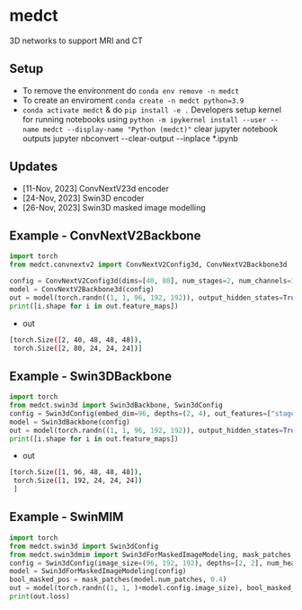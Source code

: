 # medct
3D networks to support MRI and CT 


## Setup 
- To remove the environment do `conda env remove -n medct`
- To create an enviroment `conda create -n medct python=3.9`
- `conda activate medct` & do `pip install -e .`
Developers setup kernel for running notebooks using `python -m ipykernel install --user --name medct --display-name "Python (medct)"`
clear jupyter notebook outputs jupyter nbconvert --clear-output --inplace *.ipynb


## Updates 
- [11-Nov, 2023] ConvNextV23d encoder
- [24-Nov, 2023] Swin3D encoder 
- [26-Nov, 2023] Swin3D masked image modelling


## Example - ConvNextV2Backbone
```python
import torch 
from medct.convnextv2 import ConvNextV2Config3d, ConvNextV2Backbone3d

config = ConvNextV2Config3d(dims=[40, 80], num_stages=2, num_channels=1, image_size=(96, 192, 192), depths=[3, 3])
model = ConvNextV2Backbone3d(config)
out = model(torch.randn((1, 1, 96, 192, 192)), output_hidden_states=True)
print([i.shape for i in out.feature_maps])
```
- out
```bash
[torch.Size([2, 40, 48, 48, 48]), 
 torch.Size([2, 80, 24, 24, 24])]
```

## Example - Swin3DBackbone
```python
import torch 
from medct.swin3d import Swin3dBackbone, Swin3dConfig
config = Swin3dConfig(embed_dim=96, depths=(2, 4), out_features=["stage1", "stage2"])
model = Swin3dBackbone(config)
out = model(torch.randn((1, 1, 96, 192, 192)), output_hidden_states=True)
print([i.shape for i in out.feature_maps])
```
- out
```bash
[torch.Size([1, 96, 48, 48, 48]),
 torch.Size([1, 192, 24, 24, 24])
 ]
```

## Example - SwinMIM
```python
import torch 
from medct.swin3d import Swin3dConfig
from medct.swin3dmim import Swin3dForMaskedImageModeling, mask_patches
config = Swin3dConfig(image_size=(96, 192, 192), depths=[2, 2], num_heads=[3, 6], patch_size=(8, 16, 16), encoder_stride=(16, 32, 32))
model = Swin3dForMaskedImageModeling(config)
bool_masked_pos = mask_patches(model.num_patches, 0.4)
out = model(torch.randn((1, 1, )+model.config.image_size), bool_masked_pos=bool_masked_pos)
print(out.loss)
```
